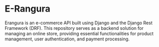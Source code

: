 # E-Rangura
Erangura is an e-commerce API built using Django and the Django Rest Framework (DRF). This repository serves as a backend solution for managing an online store, providing essential functionalities for product management, user authentication, and payment processing.

